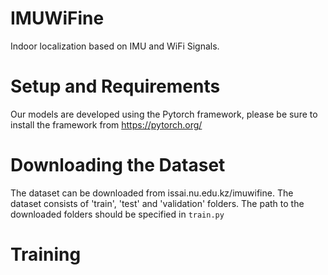 # IMUWiFine

Indoor localization based on IMU and WiFi Signals. 


# Setup and Requirements

Our models are developed using the Pytorch framework, please be sure to install the framework from https://pytorch.org/  


# Downloading the Dataset

The dataset can be downloaded from issai.nu.edu.kz/imuwifine. The dataset consists of 'train', 'test' and 'validation' folders. The path to the downloaded folders should be specified in `train.py` 


# Training
